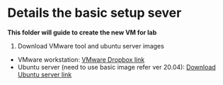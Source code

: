 # Details the basic setup sever
**This folder will guide to create the new VM for lab**
1. Download VMware tool and ubuntu server images
  - VMware workstation: [VMware Dropbox link](https://www.dropbox.com/scl/fo/sa4c7xk6un0behxsdi52v/ABTaOhEDraCldNgtfVQ8oZU?rlkey=7ujkmxji7vejzymy5v33ex8ea&st=71nh2tbp&dl=0)
  - Ubuntu server (need to use basic image refer ver 20.04): [Download Ubuntu server link](https://ubuntu.com/download/alternative-downloads#other-images-and-mirrors)
